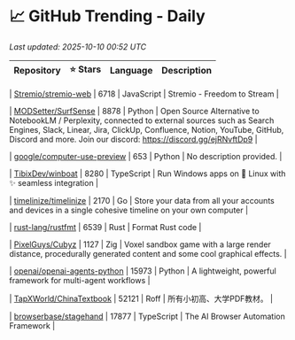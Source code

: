 # 📈 GitHub Trending - Daily

_Last updated: 2025-10-10 00:52 UTC_

| Repository | ⭐ Stars | Language | Description |
|------------|--------:|----------|-------------|

| [Stremio/stremio-web](https://github.com/Stremio/stremio-web) | 6718 | JavaScript | Stremio - Freedom to Stream |

| [MODSetter/SurfSense](https://github.com/MODSetter/SurfSense) | 8878 | Python | Open Source Alternative to NotebookLM / Perplexity, connected to external sources such as Search Engines, Slack, Linear, Jira, ClickUp, Confluence, Notion, YouTube, GitHub, Discord and more. Join our discord: https://discord.gg/ejRNvftDp9 |

| [google/computer-use-preview](https://github.com/google/computer-use-preview) | 653 | Python | No description provided. |

| [TibixDev/winboat](https://github.com/TibixDev/winboat) | 8280 | TypeScript | Run Windows apps on 🐧 Linux with ✨ seamless integration |

| [timelinize/timelinize](https://github.com/timelinize/timelinize) | 2170 | Go | Store your data from all your accounts and devices in a single cohesive timeline on your own computer |

| [rust-lang/rustfmt](https://github.com/rust-lang/rustfmt) | 6539 | Rust | Format Rust code |

| [PixelGuys/Cubyz](https://github.com/PixelGuys/Cubyz) | 1127 | Zig | Voxel sandbox game with a large render distance, procedurally generated content and some cool graphical effects. |

| [openai/openai-agents-python](https://github.com/openai/openai-agents-python) | 15973 | Python | A lightweight, powerful framework for multi-agent workflows |

| [TapXWorld/ChinaTextbook](https://github.com/TapXWorld/ChinaTextbook) | 52121 | Roff | 所有小初高、大学PDF教材。 |

| [browserbase/stagehand](https://github.com/browserbase/stagehand) | 17877 | TypeScript | The AI Browser Automation Framework |
